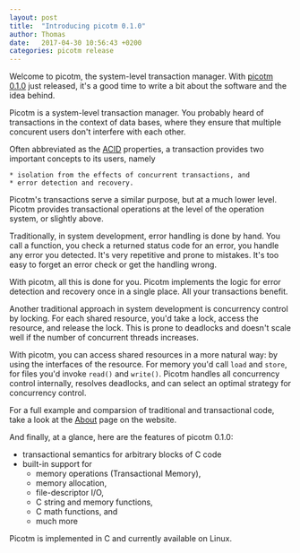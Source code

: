 ```yaml
---
layout: post
title:  "Introducing picotm 0.1.0"
author: Thomas
date:   2017-04-30 10:56:43 +0200
categories: picotm release
---
```

Welcome to picotm, the system-level transaction manager. With
[picotm 0.1.0][picotm_0_1_0] just released, it's a good time to write a bit
about the software and the idea behind.

Picotm is a system-level transaction manager. You probably heard of
transactions in the context of data bases, where they ensure that multiple
concurent users don't interfere with each other.

Often abbreviated as the [ACID][acid] properties, a transaction provides two
important concepts to its users, namely

    * isolation from the effects of concurrent transactions, and
    * error detection and recovery.

Picotm's transactions serve a similar purpose, but at a much lower level.
Picotm provides transactional operations at the level of the operation
system, or slightly above.

Traditionally, in system development, error handling is done by hand. You call a
function, you check a returned status code for an error, you handle any error
you detected. It's very repetitive and prone to mistakes. It's too easy to
forget an error check or get the handling wrong.

With picotm, all this is done for you. Picotm implements the logic for
error detection and recovery once in a single place. All your transactions
benefit.

Another traditional approach in system development is concurrency control by
locking. For each shared resource, you'd take a lock, access the resource, and
release the lock. This is prone to deadlocks and doesn't scale well if the
number of concurrent threads increases.

With picotm, you can access shared resources in a more natural way: by using
the interfaces of the resource. For memory you'd call `load` and `store`, for
files you'd invoke `read()` and `write()`. Picotm handles all concurrency
control internally, resolves deadlocks, and can select an optimal strategy
for concurrency control.

For a full example and comparsion of traditional and transactional code,
take a look at the [About][about] page on the website.

And finally, at a glance, here are the features of picotm 0.1.0:

 - transactional semantics for arbitrary blocks of C code
 - built-in support for
   - memory operations (Transactional Memory),
   - memory allocation,
   - file-descriptor I/O,
   - C string and memory functions,
   - C math functions, and
   - much more

Picotm is implemented in C and currently available on Linux.

[about]:        /about/
[acid]:         https://en.wikipedia.org/wiki/ACID
[picotm_0_1_0]: https://github.com/picotm/picotm/releases/tag/v0.1.0
